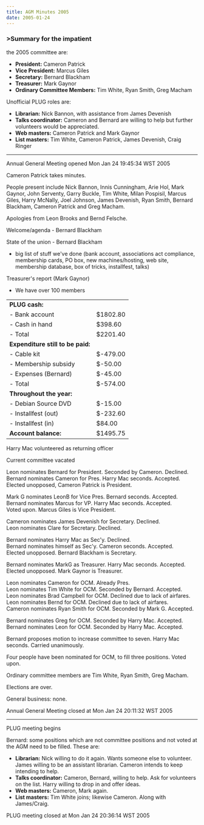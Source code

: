 ```yaml
---
title: AGM Minutes 2005
date: 2005-01-24
---
```


<!--more-->
<h3>>Summary for the impatient</h3>

<p> the 2005 committee are:
<ul>
<li><b>President:</b> Cameron Patrick
<li><b>Vice President:</b> Marcus Giles
<li><b>Secretary:</b> Bernard Blackham
<li><b>Treasurer:</b> Mark Gaynor
<li><b>Ordinary Committee Members:</b> Tim White, Ryan Smith, Greg Macham

</ul>
<p>Unofficial PLUG roles are:
<ul>
<li><b>Librarian:</b> Nick Bannon, with assistance from James Devenish
<li><b>Talks coordinator:</b> Cameron and Bernard are willing to help
but further volunteers would be appreciated.
<li><b>Web masters:</b> Cameron Patrick and Mark Gaynor
<li><b>List masters:</b> Tim White, Cameron Patrick, James Devenish, Craig Ringer
</ul>
<!--break-->
<hr>
<p>Annual General Meeting opened Mon Jan 24 19:45:34 WST 2005
<p>Cameron Patrick takes minutes.
<p>People present include Nick Bannon, Innis Cunningham, Arie Hol,
Mark Gaynor, John Serventy, Garry Buckle, Tim White, Milan Pospisil,
Marcus Giles, Harry McNally, Joel Johnson, James Devenish, Ryan Smith,
Bernard Blackham, Cameron Patrick and Greg Macham.
<p>Apologies from Leon Brooks and Bernd Felsche.
<p>Welcome/agenda - Bernard Blackham
<p>State of the union - Bernard Blackham
<ul><li>big list of stuff we've done (bank account, associations act compliance,
    membership cards, PO box, new machines/hosting, web site, membership
    database, box of tricks, installfest, talks)
</ul>
<p>Treasurer's report (Mark Gaynor)
<ul>
<li>We have over 100 members
</ul>
<table summary="">
<tr><td><b>PLUG cash:</b></td></tr>
<tr><td>- Bank account</td><td>$1802.80</td></tr>

<tr><td>- Cash in hand</td><td>$398.60</td></tr>
<tr><td>- Total</td><td>$2201.40</td>
<tr><td><b>Expenditure still to be paid:</b></td></tr>
<tr><td>- Cable kit</td><td>$-479.00</td></tr>
<tr><td>- Membership subsidy</td><td>$-50.00</td></tr>
<tr><td>- Expenses (Bernard)</td><td>$-45.00</td></tr>

<tr><td>- Total</td><td>$-574.00</td></tr>
<tr><td><b>Throughout the year:</b></td></tr>
<tr><td>- Debian Source DVD</td><td>$-15.00</td></tr>
<tr><td>- Installfest (out)</td><td>$-232.60</td></tr>
<tr><td>- Installfest (in)</td><td>$84.00</td></tr>
<tr><td><b>Account balance:</b></td><td>$1495.75</td></tr>

</table>
<p>Harry Mac volunteered as returning officer
<p>Current committee vacated
<p>Leon nominates Bernard for President. Seconded by Cameron. Declined.<br>
Bernard nominates Cameron for Pres. Harry Mac seconds. Accepted.<br>
Elected unopposed, Cameron Patrick is President.
<p>Mark G nominates LeonB for Vice Pres. Bernard seconds. Accepted.<br>
Bernard nominates Marcus for VP. Harry Mac seconds. Accepted.<br>
Voted upon. Marcus Giles is Vice President.
<p>Cameron nominates James Devenish for Secretary. Declined.<br>
Leon nominates Clare for Secretary. Declined.<br>

Bernard nominates Harry Mac as Sec'y. Declined.<br>
Bernard nominates himself as Sec'y. Cameron seconds. Accepted.<br>
Elected unopposed. Bernard Blackham is Secretary.
<p>Bernard nominates MarkG as Treasurer. Harry Mac seconds. Accepted.<br>
Elected unopposed. Mark Gaynor is Treasurer.
<p>Leon nominates Cameron for OCM. Already Pres.<br>
Leon nominates Tim White for OCM. Seconded by Bernard. Accepted.<br>
Leon nominates Brad Campbell for OCM. Declined due to lack of airfares.<br>
Leon nominates Bernd for OCM. Declined due to lack of airfares.<br>
Cameron nominates Ryan Smith for OCM. Seconded by Mark G. Accepted.<br>

Bernard nominates Greg for OCM. Seconded by Harry Mac. Accepted.<br>
Bernard nominates Leon for OCM. Seconded by Harry Mac. Accepted.
<p>Bernard proposes motion to increase committee to seven. Harry
Mac seconds. Carried unanimously.
<p>Four people have been nominated for OCM, to fill three positions.
Voted upon.
<p>Ordinary committee members are Tim White, Ryan Smith, Greg Macham.
<p>Elections are over.
<p>General business: none.
<p>Annual General Meeting closed at Mon Jan 24 20:11:32 WST 2005
<hr>
<p>PLUG meeting begins
<p>Bernard: some positions which are not committee positions and not
voted at the AGM need to be filled. These are:
<ul>
<li><b>Librarian:</b>
   Nick willing to do it again. Wants someone else to volunteer.
   James willing to be an assistant librarian.
   Cameron intends to keep intending to help.

<li><b>Talks coordinator:</b>
   Cameron, Bernard, willing to help. Ask for volunteers on the list.
   Harry willing to drop in and offer ideas.
<li><b>Web masters:</b>
   Cameron, Mark again.
<li><b>List masters:</b>
   Tim White joins; likewise Cameron. Along with James/Craig.
</ul>
<p>PLUG meeting closed at Mon Jan 24 20:36:14 WST 2005
